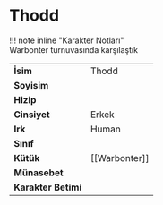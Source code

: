 # Thodd   
  
  
!!! note inline "Karakter Notları"  
	Warbonter turnuvasında karşılaştık  
  
  
<table><tr><td><b>İsim</b></td><td>Thodd</td></tr>  
<tr><td><b>Soyisim</b></td><td></td></tr>  
<tr><td><b>Hizip</b></td><td></td></tr>  
<tr><td><b>Cinsiyet</b></td><td>Erkek</td></tr>  
<tr><td><b>Irk</b></td><td>Human</td></tr>  
<tr><td><b>Sınıf</b></td><td></td></tr>  
<tr><td><b>Kütük</b></td><td>[[Warbonter]]</td></tr>  
<tr><td><b>Münasebet</b></td><td></td></tr>  
<tr><td><b>Karakter Betimi</b></td><td></td></tr>  
</table>